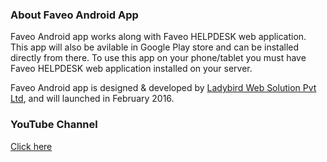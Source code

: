 <h3>About Faveo Android App</h3>
<p>
Faveo Android app works along with Faveo HELPDESK web application. This app will also be avilable in Google Play store and can be installed directly from there. To use this app on your phone/tablet you must have Faveo HELPDESK web application installed on your server.
</p>

<p>Faveo Android app is designed & developed by <a href="http://www.ladybirdweb.com/" target="_blank">Ladybird Web Solution Pvt Ltd</a>, and will launched in February 2016.</p>




<h3>YouTube Channel</h3>
<p><a href="https://www.youtube.com/channel/UC-eqh-h241b1janp6sU7Iiw" target="_blank">Click here</a></p>



